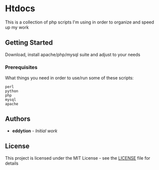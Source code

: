# Htdocs 

This is a collection of php scripts I'm using in order to organize and speed up my work

## Getting Started

Download, install apache/php/mysql suite and adjust to your needs

### Prerequisites

What things you need in order to use/run some of these scripts:

```
perl
python
php
mysql
apache
```

## Authors

* **eddytion** - *Initial work*

## License

This project is licensed under the MIT License - see the [LICENSE](LICENSE) file for details
